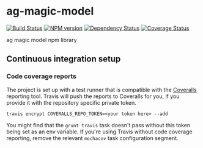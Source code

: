 ag-magic-model
========

[![Build Status](http://img.shields.io/travis/AppGyver/ag-magic-model/master.svg)](https://travis-ci.org/AppGyver/ag-magic-model)
[![NPM version](http://img.shields.io/npm/v/ag-magic-model.svg)](https://www.npmjs.org/package/ag-magic-model)
[![Dependency Status](http://img.shields.io/david/AppGyver/ag-magic-model.svg)](https://david-dm.org/AppGyver/ag-magic-model)
[![Coverage Status](https://img.shields.io/coveralls/AppGyver/ag-magic-model.svg)](https://coveralls.io/r/AppGyver/ag-magic-model)

ag magic model npm library

## Continuous integration setup

### Code coverage reports

The project is set up with a test runner that is compatible with the [Coveralls](http://coveralls.io/) reporting tool. Travis will push the reports to Coveralls for you, if you provide it with the repository specific private token.

    travis encrypt COVERALLS_REPO_TOKEN=<your token here> --add

You might find that the `grunt travis` task doesn't pass without this token being set as an env variable. If you're using Travis without code coverage reporting, remove the relevant `mochacov` task configuration segment.

